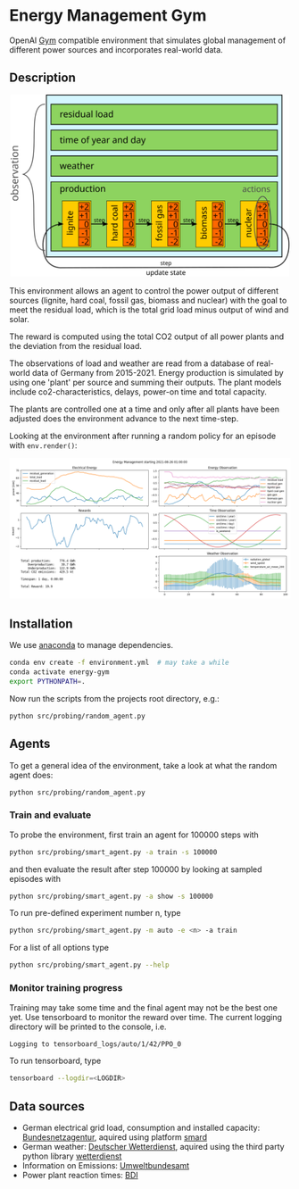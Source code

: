 # Energy Management Gym

OpenAI [Gym](https://github.com/openai/gym) compatible environment that simulates global management of different power sources and incorporates real-world data.

## Description
<p align="center">
  <img src="./graphs/overview.png" width="500">
</p>

This environment allows an agent to control the power output of different sources (lignite, hard coal, fossil gas, biomass and nuclear) with the goal to meet the residual load, which is the total grid load minus output of wind and solar.

The reward is computed using the total CO2 output of all power plants and the deviation from the residual load.

The observations of load and weather are read from a database of real-world data of Germany from 2015-2021.
Energy production is simulated by using one 'plant' per
source and summing their outputs.
The plant models include co2-characteristics, delays, power-on time and total capacity.

The plants are controlled one at a time and only after all plants have been adjusted does the environment advance to the next time-step.

Looking at the environment after running a random policy for an episode with `env.render()`:

![](./graphs/render.png)

## Installation
We use [anaconda](https://www.anaconda.com/products/individual) to manage dependencies.
```bash
conda env create -f environment.yml  # may take a while
conda activate energy-gym
export PYTHONPATH=.
```

Now run the scripts from the projects root directory, e.g.:
```bash
python src/probing/random_agent.py
```


## Agents
To get a general idea of the environment, take a look at what the random agent does:
```bash
python src/probing/random_agent.py
```

### Train and evaluate
To probe the environment, first train an agent for 100000 steps with
```bash
python src/probing/smart_agent.py -a train -s 100000
```
and then evaluate the result after step 100000 by looking at sampled episodes with
```bash
python src/probing/smart_agent.py -a show -s 100000
```
To run pre-defined experiment number n, type
```bash
python src/probing/smart_agent.py -m auto -e <n> -a train
```
For a list of all options type
```bash
python src/probing/smart_agent.py --help
```

### Monitor training progress
Training may take some time and the final agent may not be the best one yet.
Use tensorboard to monitor the reward over time.
The current logging directory will be printed to the console, i.e.
```bash
Logging to tensorboard_logs/auto/1/42/PPO_0
```
To run tensorboard, type
```bash
tensorboard --logdir=<LOGDIR>
```

## Data sources
* German electrical grid load, consumption and installed capacity: [Bundesnetzagentur](https://www.bundesnetzagentur.de/), aquired using platform [smard](https://www.smard.de/en/downloadcenter/download-market-data)
* German weather: [Deutscher Wetterdienst](https://www.dwd.de/), aquired using the third party python library [wetterdienst](https://github.com/earthobservations/wetterdienst)
* Information on Emissions: [Umweltbundesamt](https://www.umweltbundesamt.de/sites/default/files/medien/1410/publikationen/171207_uba_hg_braunsteinkohle_bf.pdf)
* Power plant reaction times: [BDI](https://web.archive.org/web/20150923183021/http://www.bdi.eu/download_content/EnergieUndRohstoffe/Hundt16022010.pdf)